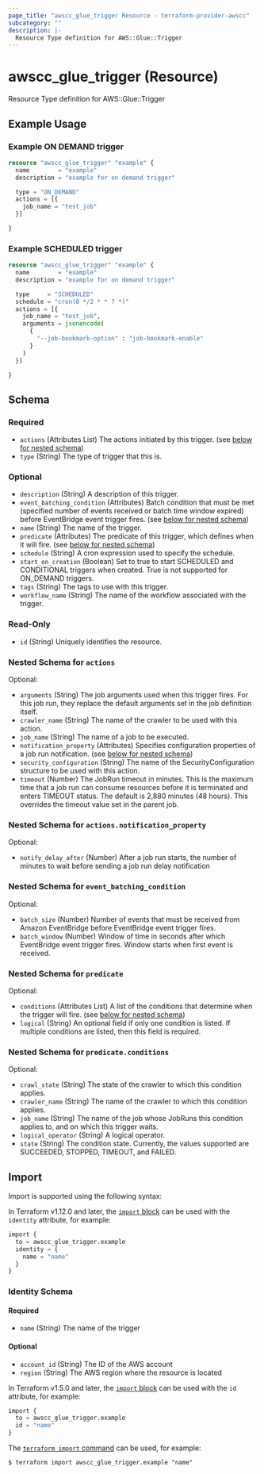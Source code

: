 ```yaml
---
page_title: "awscc_glue_trigger Resource - terraform-provider-awscc"
subcategory: ""
description: |-
  Resource Type definition for AWS::Glue::Trigger
---
```


# awscc_glue_trigger (Resource)

Resource Type definition for AWS::Glue::Trigger

## Example Usage

### Example ON DEMAND trigger

```terraform
resource "awscc_glue_trigger" "example" {
  name        = "example"
  description = "example for on demand trigger"

  type = "ON_DEMAND"
  actions = [{
    job_name = "test_job"
  }]

}
```

### Example SCHEDULED trigger

```terraform
resource "awscc_glue_trigger" "example" {
  name        = "example"
  description = "example for on demand trigger"

  type     = "SCHEDULED"
  schedule = "cron(0 */2 * * ? *)"
  actions = [{
    job_name = "test_job",
    arguments = jsonencode(
      {
        "--job-bookmark-option" : "job-bookmark-enable"
      }
    )
  }]

}
```

<!-- schema generated by tfplugindocs -->
## Schema

### Required

- `actions` (Attributes List) The actions initiated by this trigger. (see [below for nested schema](#nestedatt--actions))
- `type` (String) The type of trigger that this is.

### Optional

- `description` (String) A description of this trigger.
- `event_batching_condition` (Attributes) Batch condition that must be met (specified number of events received or batch time window expired) before EventBridge event trigger fires. (see [below for nested schema](#nestedatt--event_batching_condition))
- `name` (String) The name of the trigger.
- `predicate` (Attributes) The predicate of this trigger, which defines when it will fire. (see [below for nested schema](#nestedatt--predicate))
- `schedule` (String) A cron expression used to specify the schedule.
- `start_on_creation` (Boolean) Set to true to start SCHEDULED and CONDITIONAL triggers when created. True is not supported for ON_DEMAND triggers.
- `tags` (String) The tags to use with this trigger.
- `workflow_name` (String) The name of the workflow associated with the trigger.

### Read-Only

- `id` (String) Uniquely identifies the resource.

<a id="nestedatt--actions"></a>
### Nested Schema for `actions`

Optional:

- `arguments` (String) The job arguments used when this trigger fires. For this job run, they replace the default arguments set in the job definition itself.
- `crawler_name` (String) The name of the crawler to be used with this action.
- `job_name` (String) The name of a job to be executed.
- `notification_property` (Attributes) Specifies configuration properties of a job run notification. (see [below for nested schema](#nestedatt--actions--notification_property))
- `security_configuration` (String) The name of the SecurityConfiguration structure to be used with this action.
- `timeout` (Number) The JobRun timeout in minutes. This is the maximum time that a job run can consume resources before it is terminated and enters TIMEOUT status. The default is 2,880 minutes (48 hours). This overrides the timeout value set in the parent job.

<a id="nestedatt--actions--notification_property"></a>
### Nested Schema for `actions.notification_property`

Optional:

- `notify_delay_after` (Number) After a job run starts, the number of minutes to wait before sending a job run delay notification



<a id="nestedatt--event_batching_condition"></a>
### Nested Schema for `event_batching_condition`

Optional:

- `batch_size` (Number) Number of events that must be received from Amazon EventBridge before EventBridge event trigger fires.
- `batch_window` (Number) Window of time in seconds after which EventBridge event trigger fires. Window starts when first event is received.


<a id="nestedatt--predicate"></a>
### Nested Schema for `predicate`

Optional:

- `conditions` (Attributes List) A list of the conditions that determine when the trigger will fire. (see [below for nested schema](#nestedatt--predicate--conditions))
- `logical` (String) An optional field if only one condition is listed. If multiple conditions are listed, then this field is required.

<a id="nestedatt--predicate--conditions"></a>
### Nested Schema for `predicate.conditions`

Optional:

- `crawl_state` (String) The state of the crawler to which this condition applies.
- `crawler_name` (String) The name of the crawler to which this condition applies.
- `job_name` (String) The name of the job whose JobRuns this condition applies to, and on which this trigger waits.
- `logical_operator` (String) A logical operator.
- `state` (String) The condition state. Currently, the values supported are SUCCEEDED, STOPPED, TIMEOUT, and FAILED.

## Import

Import is supported using the following syntax:

In Terraform v1.12.0 and later, the [`import` block](https://developer.hashicorp.com/terraform/language/import) can be used with the `identity` attribute, for example:

```terraform
import {
  to = awscc_glue_trigger.example
  identity = {
    name = "name"
  }
}
```

<!-- schema generated by tfplugindocs -->
### Identity Schema

#### Required

- `name` (String) The name of the trigger

#### Optional

- `account_id` (String) The ID of the AWS account
- `region` (String) The AWS region where the resource is located

In Terraform v1.5.0 and later, the [`import` block](https://developer.hashicorp.com/terraform/language/import) can be used with the `id` attribute, for example:

```terraform
import {
  to = awscc_glue_trigger.example
  id = "name"
}
```

The [`terraform import` command](https://developer.hashicorp.com/terraform/cli/commands/import) can be used, for example:

```shell
$ terraform import awscc_glue_trigger.example "name"
```